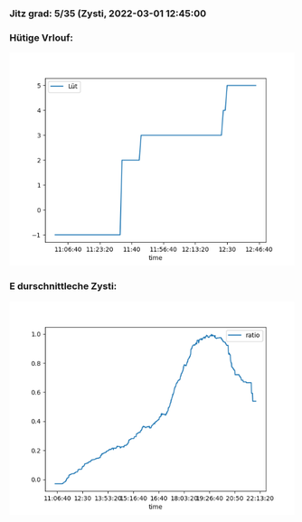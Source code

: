 ### Jitz grad: 5/35 (Zysti, 2022-03-01 12:45:00

### Hütige Vrlouf:
![Graph](Today.png)

### E durschnittleche Zysti:
![Graph](Zysti.png)
